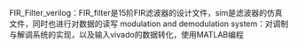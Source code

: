 FIR_Filter_verilog：FIR_filter是15阶FIR滤波器的设计文件，sim是滤波器的仿真文件，同时也进行对数据的读写
modulation and demodulation system：对调制与解调系统的实现，以及输入vivado的数据转化，使用MATLAB编程
